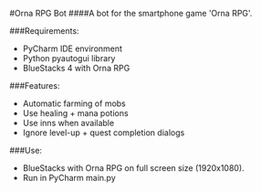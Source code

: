 #Orna RPG Bot
####A bot for the smartphone game 'Orna RPG'.

###Requirements:
* PyCharm IDE environment
* Python pyautogui library
* BlueStacks 4 with Orna RPG

###Features:
* Automatic farming of mobs
* Use healing + mana potions
* Use inns when available
* Ignore level-up + quest completion dialogs

###Use:
* BlueStacks with Orna RPG on full screen size (1920x1080).
* Run in PyCharm main.py

